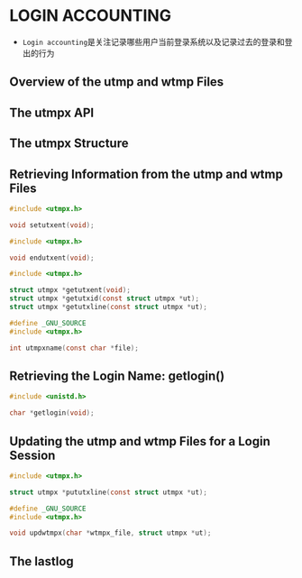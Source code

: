 # LOGIN ACCOUNTING
- `Login accounting`是关注记录哪些用户当前登录系统以及记录过去的登录和登出的行为

## Overview of the utmp and wtmp Files

## The utmpx API

## The utmpx Structure

## Retrieving Information from the utmp and wtmp Files
```c
#include <utmpx.h>

void setutxent(void);
```

```c
#include <utmpx.h>

void endutxent(void);
```

```c
#include <utmpx.h>

struct utmpx *getutxent(void);
struct utmpx *getutxid(const struct utmpx *ut);
struct utmpx *getutxline(const struct utmpx *ut);
```

```c
#define _GNU_SOURCE
#include <utmpx.h>

int utmpxname(const char *file);
```

## Retrieving the Login Name: getlogin()
```c
#include <unistd.h>

char *getlogin(void);
```

## Updating the utmp and wtmp Files for a Login Session
```c
#include <utmpx.h>

struct utmpx *pututxline(const struct utmpx *ut);
```

```c
#define _GNU_SOURCE
#include <utmpx.h>

void updwtmpx(char *wtmpx_file, struct utmpx *ut);
```

## The lastlog